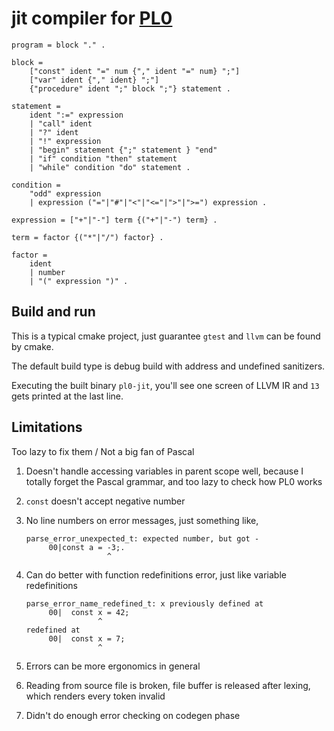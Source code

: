 # jit compiler for [PL0](https://en.wikipedia.org/wiki/PL/0)

```
program = block "." .

block =
    ["const" ident "=" num {"," ident "=" num} ";"]
    ["var" ident {"," ident} ";"]
    {"procedure" ident ";" block ";"} statement .

statement =
    ident ":=" expression
    | "call" ident
    | "?" ident
    | "!" expression
    | "begin" statement {";" statement } "end"
    | "if" condition "then" statement
    | "while" condition "do" statement .

condition =
    "odd" expression
    | expression ("="|"#"|"<"|"<="|">"|">=") expression .

expression = ["+"|"-"] term {("+"|"-") term} .

term = factor {("*"|"/") factor} .

factor =
    ident
    | number
    | "(" expression ")" .
```

## Build and run

This is a typical cmake project, just guarantee `gtest` and `llvm` can be found by cmake.

The default build type is debug build with address and undefined sanitizers.

Executing the built binary `pl0-jit`, you'll see one screen of LLVM IR and `13` gets printed at the last line.

## Limitations

Too lazy to fix them / Not a big fan of Pascal

1. Doesn't handle accessing variables in parent scope well, because I totally forget the Pascal grammar, and too lazy to check how PL0 works
2. `const` doesn't accept negative number
3. No line numbers on error messages, just something like,

    ```
    parse_error_unexpected_t: expected number, but got -
         00|const a = -3;.
                      ^
    ```
4. Can do better with function redefinitions error, just like variable redefinitions

    ```
    parse_error_name_redefined_t: x previously defined at
         00|  const x = 42;
                    ^
    redefined at
         00|  const x = 7;
                    ^
    ```
5. Errors can be more ergonomics in general
6. Reading from source file is broken, file buffer is released after lexing, which renders every token invalid
7. Didn't do enough error checking on codegen phase
